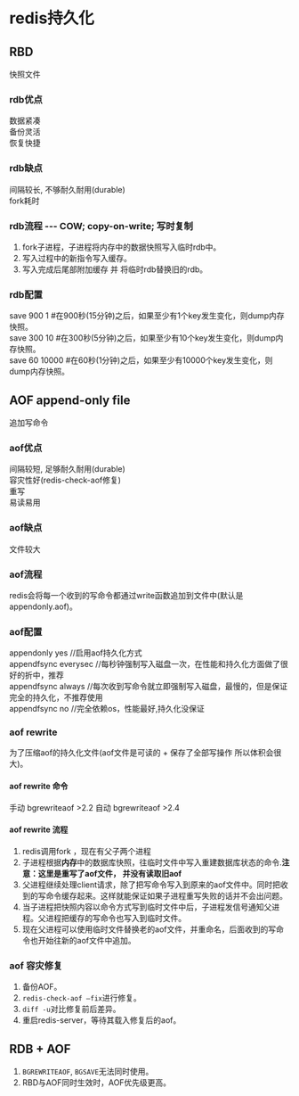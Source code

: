 # redis持久化

## RBD  

快照文件

### rdb优点

数据紧凑  
备份灵活  
恢复快捷  

### rdb缺点

间隔较长, 不够耐久耐用(durable)  
fork耗时  

### rdb流程 --- COW; copy-on-write; 写时复制

1. fork子进程，子进程将内存中的数据快照写入临时rdb中。
2. 写入过程中的新指令写入缓存。
3. 写入完成后尾部附加缓存 并 将临时rdb替换旧的rdb。

### rdb配置  

save 900 1 #在900秒(15分钟)之后，如果至少有1个key发生变化，则dump内存快照。  
save 300 10 #在300秒(5分钟)之后，如果至少有10个key发生变化，则dump内存快照。  
save 60 10000 #在60秒(1分钟)之后，如果至少有10000个key发生变化，则dump内存快照。  

## AOF append-only file  

追加写命令  

### aof优点

间隔较短, 足够耐久耐用(durable)  
容灾性好(redis-check-aof修复)  
重写  
易读易用  

### aof缺点

文件较大  

### aof流程

redis会将每一个收到的写命令都通过write函数追加到文件中(默认是 appendonly.aof)。  

### aof配置

appendonly yes          //启用aof持久化方式  
appendfsync everysec    //每秒钟强制写入磁盘一次，在性能和持久化方面做了很好的折中，推荐  
appendfsync always      //每次收到写命令就立即强制写入磁盘，最慢的，但是保证完全的持久化，不推荐使用  
appendfsync no          //完全依赖os，性能最好,持久化没保证  

### aof rewrite

为了压缩aof的持久化文件(aof文件是可读的 + 保存了全部写操作 所以体积会很大)。  

#### aof rewrite 命令

手动 bgrewriteaof >2.2
自动 bgrewriteaof >2.4

#### aof rewrite 流程

1. redis调用fork ，现在有父子两个进程  
2. 子进程根据**内存**中的数据库快照，往临时文件中写入重建数据库状态的命令.**注意：这里是重写了aof文件， 并没有读取旧aof**  
3. 父进程继续处理client请求，除了把写命令写入到原来的aof文件中。同时把收到的写命令缓存起来。这样就能保证如果子进程重写失败的话并不会出问题。  
4. 当子进程把快照内容以命令方式写到临时文件中后，子进程发信号通知父进程。父进程把缓存的写命令也写入到临时文件。  
5. 现在父进程可以使用临时文件替换老的aof文件，并重命名，后面收到的写命令也开始往新的aof文件中追加。  
  
### aof 容灾修复

1. 备份AOF。
2. `redis-check-aof –fix`进行修复。
3. `diff -u`对比修复前后差异。
4. 重启redis-server，等待其载入修复后的aof。

## RDB + AOF  

1. `BGREWRITEAOF`, `BGSAVE`无法同时使用。
2. RBD与AOF同时生效时，AOF优先级更高。
